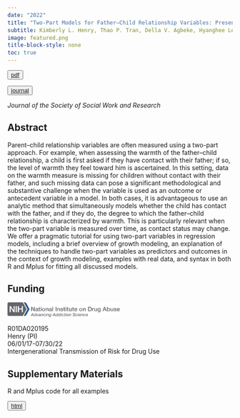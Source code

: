 ```yaml
---
date: "2022"
title: "Two-Part Models for Father–Child Relationship Variables: Presence in the Child’s Life and Quality of the Relationship Conditional on Some Presence"
subtitle: Kimberly L. Henry, Thao P. Tran, Della V. Agbeke, Hyanghee Lee, Anne Williford, John J. Dziak
image: featured.png
title-block-style: none
toc: true
---
```


<button type="button" class="btn btn-outline-success"><a href="/publications/jsswr2022/jsswr2022.pdf">pdf</a></button>

<button type="button" class="btn btn-outline-success"><a href="https://www.journals.uchicago.edu/doi/10.1086/714016">journal</a></button>

*Journal of the Society of Social Work and Research*

## Abstract 
Parent–child relationship variables are often measured using a two-part approach. For example, when assessing the warmth of the father–child relationship, a child is first asked if they have contact with their father; if so, the level of warmth they feel toward him is ascertained. In this setting, data on the warmth measure is missing for children without contact with their father, and such missing data can pose a significant methodological and substantive challenge when the variable is used as an outcome or antecedent variable in a model. In both cases, it is advantageous to use an analytic method that simultaneously models whether the child has contact with the father, and if they do, the degree to which the father–child relationship is characterized by warmth. This is particularly relevant when the two-part variable is measured over time, as contact status may change. We offer a pragmatic tutorial for using two-part variables in regression models, including a brief overview of growth modeling, an explanation of the techniques to handle two-part variables as predictors and outcomes in the context of growth modeling, examples with real data, and syntax in both R and Mplus for fitting all discussed models.

## Funding

<img src="nida-logo.svg" alt="drawing" width="50%"/>

R01DA020195  
Henry (PI)  
06/01/17-07/30/22  
Intergenerational Transmission of Risk for Drug Use  

## Supplementary Materials

R and Mplus code for all examples

<button type="button" class="btn btn-outline-success"><a href="/publications/jsswr2022/R_Mplus_Code_Appendix.htm">html</a></button>

